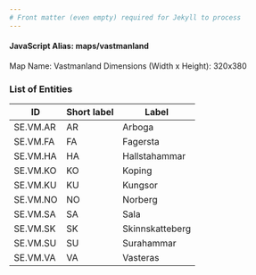 ```yaml
---
# Front matter (even empty) required for Jekyll to process
---
```


#### JavaScript Alias: maps/vastmanland

Map Name: Vastmanland
Dimensions (Width x Height): 320x380





### List of Entities

ID | Short label | Label
---|---|---|
SE.VM.AR|AR|Arboga
SE.VM.FA|FA|Fagersta
SE.VM.HA|HA|Hallstahammar
SE.VM.KO|KO|Koping
SE.VM.KU|KU|Kungsor
SE.VM.NO|NO|Norberg
SE.VM.SA|SA|Sala
SE.VM.SK|SK|Skinnskatteberg
SE.VM.SU|SU|Surahammar
SE.VM.VA|VA|Vasteras

